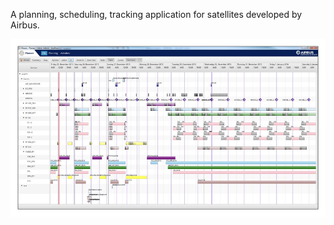 A planning, scheduling, tracking application for satellites developed by Airbus.

[![Screen 1](screen1.jpg)]()